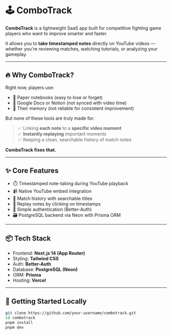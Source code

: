 # 🕹️ ComboTrack

**ComboTrack** is a lightweight SaaS app built for competitive fighting game players who want to improve smarter and faster.

It allows you to **take timestamped notes** directly on YouTube videos — whether you're reviewing matches, watching tutorials, or analyzing your gameplay.

---

## 🔥 Why ComboTrack?

Right now, players use:

- 📝 Paper notebooks (easy to lose or forget)
- 📄 Google Docs or Notion (not synced with video time)
- 🧠 Their memory (not reliable for consistent improvement)

But none of these tools are truly made for:

> ✅ Linking **each note** to a **specific video moment**  
> ✅ **Instantly replaying** important moments  
> ✅ Keeping a clean, searchable history of match notes

**ComboTrack fixes that.**

---

## ✨ Core Features

- ⏱️ Timestamped note-taking during YouTube playback
- 📹 Native YouTube embed integration
- 🧠 Match history with searchable titles
- 🎯 Replay notes by clicking on timestamps
- 👤 Simple authentication (Better-Auth)
- 🗃️ PostgreSQL backend via Neon with Prisma ORM

---

## 📦 Tech Stack

- Frontend: **Next.js 14 (App Router)**
- Styling: **Tailwind CSS**
- Auth: **Better-Auth**
- Database: **PostgreSQL (Neon)**
- ORM: **Prisma**
- Hosting: **Vercel**

---

## 🚀 Getting Started Locally

```bash
git clone https://github.com/your-username/combotrack.git
cd combotrack
pnpm install
pnpm dev

```
